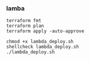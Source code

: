 ### lamba

```
terraform fmt
terraform plan
terraform apply -auto-approve
```

```
chmod +x lambda_deploy.sh
shellcheck lambda_deploy.sh
./lambda_deploy.sh


```

